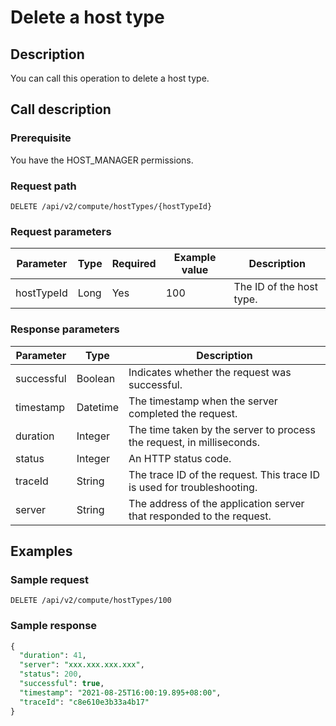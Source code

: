 Delete a host type 
=======================================



Description 
--------------------------------

You can call this operation to delete a host type.

Call description 
-------------------------------------

### Prerequisite 

You have the HOST_MANAGER permissions.

### Request path 

`DELETE /api/v2/compute/hostTypes/{hostTypeId}`

### Request parameters 



| Parameter  | Type | Required | Example value |       Description        |
|------------|------|----------|---------------|--------------------------|
| hostTypeId | Long | Yes      | 100           | The ID of the host type. |



### Response parameters 



| Parameter  |   Type   |                               Description                               |
|------------|----------|-------------------------------------------------------------------------|
| successful | Boolean  | Indicates whether the request was successful.                           |
| timestamp  | Datetime | The timestamp when the server completed the request.                    |
| duration   | Integer  | The time taken by the server to process the request, in milliseconds.   |
| status     | Integer  | An HTTP status code.                                                    |
| traceId    | String   | The trace ID of the request. This trace ID is used for troubleshooting. |
| server     | String   | The address of the application server that responded to the request.    |



Examples 
-----------------------------

### Sample request 

`DELETE /api/v2/compute/hostTypes/100`

### Sample response 

```sql
{
  "duration": 41,
  "server": "xxx.xxx.xxx.xxx",
  "status": 200,
  "successful": true,
  "timestamp": "2021-08-25T16:00:19.895+08:00",
  "traceId": "c8e610e3b33a4b17"
}
```


